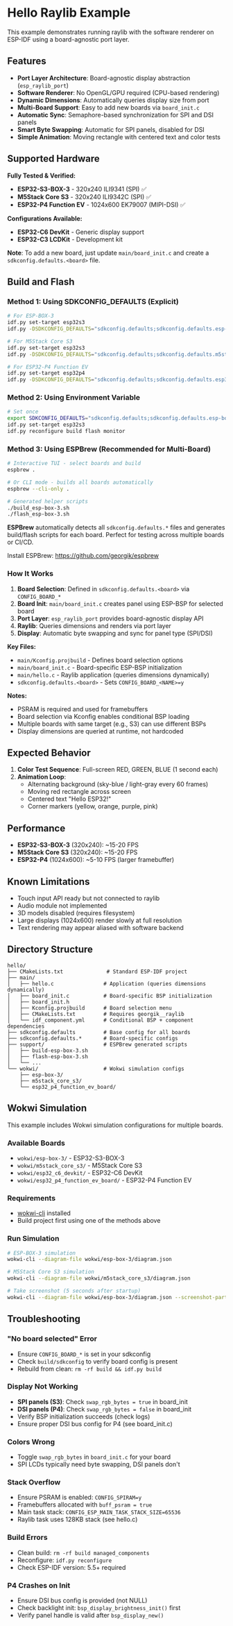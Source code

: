 # Hello Raylib Example

This example demonstrates running raylib with the software renderer on ESP-IDF using a board-agnostic port layer.

## Features

- **Port Layer Architecture**: Board-agnostic display abstraction (`esp_raylib_port`)
- **Software Renderer**: No OpenGL/GPU required (CPU-based rendering)
- **Dynamic Dimensions**: Automatically queries display size from port
- **Multi-Board Support**: Easy to add new boards via `board_init.c`
- **Automatic Sync**: Semaphore-based synchronization for SPI and DSI panels
- **Smart Byte Swapping**: Automatic for SPI panels, disabled for DSI
- **Simple Animation**: Moving rectangle with centered text and color tests

## Supported Hardware

**Fully Tested & Verified:**
- **ESP32-S3-BOX-3** - 320x240 ILI9341 (SPI) ✅
- **M5Stack Core S3** - 320x240 ILI9342C (SPI) ✅
- **ESP32-P4 Function EV** - 1024x600 EK79007 (MIPI-DSI) ✅

**Configurations Available:**
- **ESP32-C6 DevKit** - Generic display support
- **ESP32-C3 LCDKit** - Development kit

**Note**: To add a new board, just update `main/board_init.c` and create a `sdkconfig.defaults.<board>` file.

## Build and Flash

### Method 1: Using SDKCONFIG_DEFAULTS (Explicit)
```bash
# For ESP-BOX-3
idf.py set-target esp32s3
idf.py -DSDKCONFIG_DEFAULTS="sdkconfig.defaults;sdkconfig.defaults.esp-box-3" reconfigure build flash monitor

# For M5Stack Core S3
idf.py set-target esp32s3
idf.py -DSDKCONFIG_DEFAULTS="sdkconfig.defaults;sdkconfig.defaults.m5stack_core_s3" reconfigure build flash monitor

# For ESP32-P4 Function EV
idf.py set-target esp32p4
idf.py -DSDKCONFIG_DEFAULTS="sdkconfig.defaults;sdkconfig.defaults.esp32_p4_function_ev_board" reconfigure build flash monitor
```

### Method 2: Using Environment Variable
```bash
# Set once
export SDKCONFIG_DEFAULTS="sdkconfig.defaults;sdkconfig.defaults.esp-box-3"
idf.py set-target esp32s3
idf.py reconfigure build flash monitor
```

### Method 3: Using ESPBrew (Recommended for Multi-Board)
```bash
# Interactive TUI - select boards and build
espbrew .

# Or CLI mode - builds all boards automatically
espbrew --cli-only .

# Generated helper scripts
./build_esp-box-3.sh
./flash_esp-box-3.sh
```

**ESPBrew** automatically detects all `sdkconfig.defaults.*` files and generates build/flash scripts for each board. Perfect for testing across multiple boards or CI/CD.

Install ESPBrew: https://github.com/georgik/espbrew

### How It Works

1. **Board Selection**: Defined in `sdkconfig.defaults.<board>` via `CONFIG_BOARD_*`
2. **Board Init**: `main/board_init.c` creates panel using ESP-BSP for selected board
3. **Port Layer**: `esp_raylib_port` provides board-agnostic display API
4. **Raylib**: Queries dimensions and renders via port layer
5. **Display**: Automatic byte swapping and sync for panel type (SPI/DSI)

**Key Files:**
- `main/Kconfig.projbuild` - Defines board selection options
- `main/board_init.c` - Board-specific ESP-BSP initialization
- `main/hello.c` - Raylib application (queries dimensions dynamically)
- `sdkconfig.defaults.<board>` - Sets `CONFIG_BOARD_<NAME>=y`

**Notes:**
- PSRAM is required and used for framebuffers
- Board selection via Kconfig enables conditional BSP loading
- Multiple boards with same target (e.g., S3) can use different BSPs
- Display dimensions are queried at runtime, not hardcoded

## Expected Behavior

1. **Color Test Sequence**: Full-screen RED, GREEN, BLUE (1 second each)
2. **Animation Loop**: 
   - Alternating background (sky-blue / light-gray every 60 frames)
   - Moving red rectangle across screen
   - Centered text "Hello ESP32!"
   - Corner markers (yellow, orange, purple, pink)

## Performance

- **ESP32-S3-BOX-3** (320x240): ~15-20 FPS
- **M5Stack Core S3** (320x240): ~15-20 FPS
- **ESP32-P4** (1024x600): ~5-10 FPS (larger framebuffer)

## Known Limitations

- Touch input API ready but not connected to raylib
- Audio module not implemented
- 3D models disabled (requires filesystem)
- Large displays (1024x600) render slowly at full resolution
- Text rendering may appear aliased with software backend

## Directory Structure

```
hello/
├── CMakeLists.txt              # Standard ESP-IDF project
├── main/
│   ├── hello.c                # Application (queries dimensions dynamically)
│   ├── board_init.c           # Board-specific BSP initialization
│   ├── board_init.h
│   ├── Kconfig.projbuild      # Board selection menu
│   ├── CMakeLists.txt         # Requires georgik__raylib
│   └── idf_component.yml      # Conditional BSP + component dependencies
├── sdkconfig.defaults         # Base config for all boards
├── sdkconfig.defaults.*       # Board-specific configs
├── support/                   # ESPBrew generated scripts
│   ├── build-esp-box-3.sh
│   ├── flash-esp-box-3.sh
│   └── ...
└── wokwi/                     # Wokwi simulation configs
    ├── esp-box-3/
    ├── m5stack_core_s3/
    └── esp32_p4_function_ev_board/
```

## Wokwi Simulation

This example includes Wokwi simulation configurations for multiple boards.

### Available Boards
- `wokwi/esp-box-3/` - ESP32-S3-BOX-3
- `wokwi/m5stack_core_s3/` - M5Stack Core S3
- `wokwi/esp32_c6_devkit/` - ESP32-C6 DevKit
- `wokwi/esp32_p4_function_ev_board/` - ESP32-P4 Function EV

### Requirements
- [wokwi-cli](https://docs.wokwi.com/wokwi-ci/getting-started) installed
- Build project first using one of the methods above

### Run Simulation
```bash
# ESP-BOX-3 simulation
wokwi-cli --diagram-file wokwi/esp-box-3/diagram.json

# M5Stack Core S3 simulation
wokwi-cli --diagram-file wokwi/m5stack_core_s3/diagram.json

# Take screenshot (5 seconds after startup)
wokwi-cli --diagram-file wokwi/esp-box-3/diagram.json --screenshot-part esp --screenshot-time 5000 --screenshot-file screenshot.png --timeout 6000 --timeout-exit-code 0
```

## Troubleshooting

### "No board selected" Error
- Ensure `CONFIG_BOARD_*` is set in your sdkconfig
- Check `build/sdkconfig` to verify board config is present
- Rebuild from clean: `rm -rf build && idf.py build`

### Display Not Working
- **SPI panels (S3)**: Check `swap_rgb_bytes = true` in board_init
- **DSI panels (P4)**: Check `swap_rgb_bytes = false` in board_init
- Verify BSP initialization succeeds (check logs)
- Ensure proper DSI bus config for P4 (see board_init.c)

### Colors Wrong
- Toggle `swap_rgb_bytes` in `board_init.c` for your board
- SPI LCDs typically need byte swapping, DSI panels don't

### Stack Overflow
- Ensure PSRAM is enabled: `CONFIG_SPIRAM=y`
- Framebuffers allocated with `buff_psram = true`
- Main task stack: `CONFIG_ESP_MAIN_TASK_STACK_SIZE=65536`
- Raylib task uses 128KB stack (see hello.c)

### Build Errors
- Clean build: `rm -rf build managed_components`
- Reconfigure: `idf.py reconfigure`
- Check ESP-IDF version: 5.5+ required

### P4 Crashes on Init
- Ensure DSI bus config is provided (not NULL)
- Check backlight init: `bsp_display_brightness_init()` first
- Verify panel handle is valid after `bsp_display_new()`
